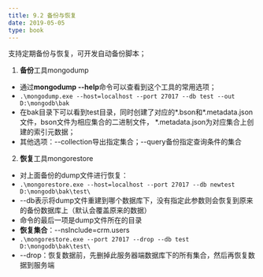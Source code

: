 ```yaml
---
title: 9.2 备份与恢复
date: 2019-05-05
type: book
---
```


支持定期备份与恢复，可开发自动备份脚本；

1. **备份**工具mongodump

- 通过**mongodump --help**命令可以查看到这个工具的常用选项；
-  `.\mongodump.exe --host=localhost --port 27017 --db test --out D:\mongodb\bak`
- 在bak目录下可以看到test目录，同时创建了对应的*.bson和*.metadata.json文件，bson文件为相应集合的二进制文件， *.metadata.json为对应集合上创建的索引元数据；
- 其他选项：--collection导出指定集合；--query备份指定查询条件的集合

2. **恢复**工具mongorestore

- 对上面备份的dump文件进行恢复：
- `.\mongorestore.exe --host=localhost --port 27017 --db newtest D:\mongodb\bak\test\`
- --db表示将dump文件重建到哪个数据库下，没有指定此参数则会恢复到原来的备份数据库上（默认会覆盖原来的数据）
- 命令的最后一项是dump文件所在的目录
- **恢复集合**：--nsInclude=crm.users
- `.\mongorestore.exe --port 27017 --drop --db test D:\mongodb\bak\test\`
- --drop：恢复数据前，先删掉此服务器端数据库下的所有集合，然后再恢复数据到服务端